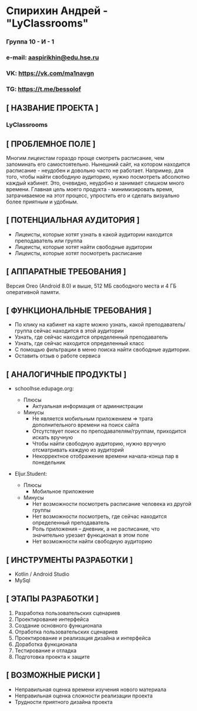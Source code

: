 # Спирихин Андрей - "LyClassrooms"

### Группа 10 - И - 1
### e-mail: aaspirikhin@edu.hse.ru
### VK: <https://vk.com/ma1navgn>
### TG: <https://t.me/bessolof>

## **[ НАЗВАНИЕ ПРОЕКТА ]**

### LyClassrooms

## **[ ПРОБЛЕМНОЕ ПОЛЕ ]**

Многим лицеистам гораздо проще смотреть расписание, чем запоминать его самостоятельно. Нынешний сайт, на котором находится расписание - неудобен и довольно часто не работает. Например, для того, чтобы найти свободную аудиторию, нужно посмотреть абсолютно каждый кабинет. Это, очевидно, неудобно и занимает слишком много времени. Главная цель моего продукта - минимизировать время, затрачиваемое на этот процесс, упростить его и сделать визуально более приятным и удобным.

## **[ ПОТЕНЦИАЛЬНАЯ АУДИТОРИЯ ]**

- Лицеисты, которые хотят узнать в какой аудитории находится преподаватель или группа
- Лицеисты, которые хотят найти свободные аудитории 
- Лицеисты, которые хотят посмотреть расписание

## **[ АППАРАТНЫЕ ТРЕБОВАНИЯ ]**

Версия Oreo (Android 8.0) и выше, 512 МБ свободного места и 4 ГБ оперативной памяти.

## **[ ФУНКЦИОНАЛЬНЫЕ ТРЕБОВАНИЯ ]**

- По клику на кабинет на карте можно узнать, какой преподаватель/группа сейчас находится в этой аудитории
- Узнать, где сейчас находится определенный преподаватель 
- Узнать, где сейчас находится определенный класс
- С помощью фильтрации в меню поиска найти свободные аудитории.
- Оставить отзыв о работе сервиса

## **[ АНАЛОГИЧНЫЕ ПРОДУКТЫ ]**


- schoolhse.edupage.org:
    - Плюсы
        - Актуальная информация от администрации
    - Минусы
        - Не является мобильным приложением => трата дополнительного времени на поиск сайта
        - Отсутствует поиск по преподавателям/группам, приходится искать вручную
        - Чтобы найти свободную аудиторию, нужно вручную отсматривать каждую из аудиторий
        - Некорректное отображение времени начала-конца пар в понедельник

- Eljur.Student:
    - Плюсы
        - Мобильное приложение
    - Минусы
        - Нет возможности посмотреть расписание человека из другой группы
        - Нет возможности посмотреть, где сейчас находится определенный преподаватель
        - Роль приложения – дневник, а не расписание, что значительно урезает функционал в этом поле
        - Нет возможности найти свободную аудиторию
          
## **[ ИНСТРУМЕНТЫ РАЗРАБОТКИ ]** 

- Kotlin / Android Studio
- MySql

## **[ ЭТАПЫ РАЗРАБОТКИ ]**

  1. Разработка пользовательских сценариев
  2. Проектирование интерфейса
  3. Создание основного функционала
  4. Отработка пользовательских сценариев
  5. Проектирование и реализация дизайна и интерфейса
  6. Доработка функционала
  7. Тестирование и отладка
  8. Подготовка проекта к защите

## **[ ВОЗМОЖНЫЕ РИСКИ ]**

- Неправильная оценка времени изучения нового материала
- Неправильная оценка сложности реализации проекта
- Трудности приятного дизайна проекта
